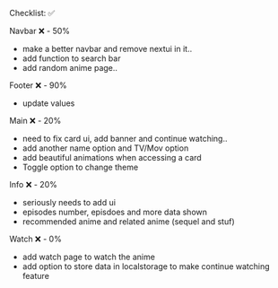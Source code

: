 Checklist: ✅

Navbar ❌ - 50% 
- make a better navbar and remove nextui in it..
- add function to search bar
- add random anime page..

Footer ❌ - 90% 
- update values

Main ❌ - 20% 
- need to fix card ui, add banner and continue watching..
- add another name option and TV/Mov option 
- add beautiful animations when accessing a card
- Toggle option to change theme

Info ❌ - 20% 
- seriously needs to add ui
- episodes number, episdoes and more data shown
- recommended anime and related anime (sequel and stuf)

Watch ❌ - 0%
- add watch page to watch the anime
- add option to store data in localstorage to make continue watching feature
